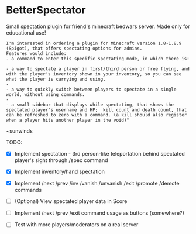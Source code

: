# BetterSpectator
Small spectation plugin for friend's minecraft bedwars server. Made only for educational use!

```
I'm interested in ordering a plugin for Minecraft version 1.8-1.8.9 (Spigot), that offers spectating options for admins. 
Features would include:
- a command to enter this specific spectating mode, in which there is:

- a way to spectate a player in first/third person or free flying, and with the player's inventory shown in your inventory, so you can see what the player is carrying and using. 
- 
- a way to quickly switch between players to spectate in a single world, without using commands.
- 
- a small sidebar that displays while spectating, that shows the spectated player's username and HP;  kill count and death count, that can be refreshed to zero with a command. (a kill should also register when a player hits another player in the void)"
```
~sunwinds


TODO:
- [x] Implement spectation - 3rd person-like teleportation behind spectated player's sight through /spec command

- [x] Implement inventory/hand spectation

- [x] Implement /next /prev /inv /vanish /unvanish /exit /promote /demote commands

- [ ] \(Optional) View spectated player data in Score 

- [ ] Implement /next /prev /exit command usage as buttons (somewhere?)

- [ ] Test with more players/moderators on a real server
